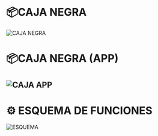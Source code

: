 # 📦CAJA NEGRA 
![CAJA NEGRA](../imagenes/readme-caj-esquema/caja_negra1.jpg)
# 📦CAJA NEGRA (APP)
![CAJA  APP](../imagenes/readme-caj-esquema/caja_app.jpg)
---
# ⚙️ ESQUEMA DE FUNCIONES

![ESQUEMA](../imagenes/readme-caj-esquema/esquema_funciones.jpg)
